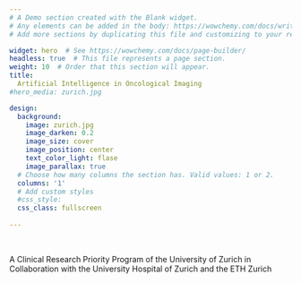 ```yaml
---
# A Demo section created with the Blank widget.
# Any elements can be added in the body: https://wowchemy.com/docs/writing-markdown-latex/
# Add more sections by duplicating this file and customizing to your requirements.

widget: hero  # See https://wowchemy.com/docs/page-builder/
headless: true  # This file represents a page section.
weight: 10  # Order that this section will appear.
title:
  Artificial Intelligence in Oncological Imaging
#hero_media: zurich.jpg

design:
  background:
    image: zurich.jpg
    image_darken: 0.2
    image_size: cover
    image_position: center
    text_color_light: flase
    image_parallax: true
  # Choose how many columns the section has. Valid values: 1 or 2.
  columns: '1'
  # Add custom styles
  #css_style:
  css_class: fullscreen
  
---
```


<br>

A Clinical Research Priority Program of the University of Zurich in Collaboration with the University Hospital of Zurich and the ETH Zurich

